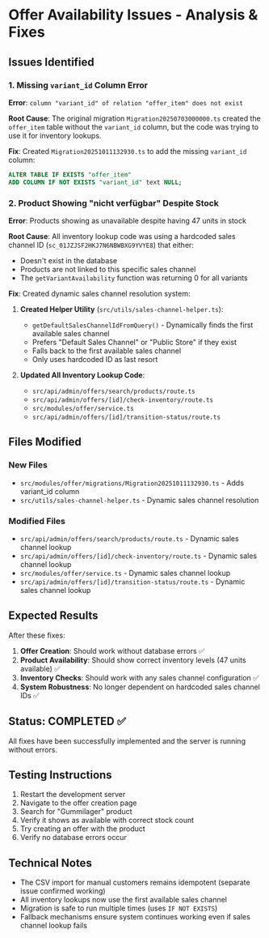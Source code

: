 # Offer Availability Issues - Analysis & Fixes

## Issues Identified

### 1. Missing `variant_id` Column Error

**Error**: `column "variant_id" of relation "offer_item" does not exist`

**Root Cause**: The original migration `Migration20250703000000.ts` created the `offer_item` table without the `variant_id` column, but the code was trying to use it for inventory lookups.

**Fix**: Created `Migration20251011132930.ts` to add the missing `variant_id` column:

```sql
ALTER TABLE IF EXISTS "offer_item"
ADD COLUMN IF NOT EXISTS "variant_id" text NULL;
```

### 2. Product Showing "nicht verfügbar" Despite Stock

**Error**: Products showing as unavailable despite having 47 units in stock

**Root Cause**: All inventory lookup code was using a hardcoded sales channel ID (`sc_01JZJSF2HKJ7N6NBWBXG9YVYE8`) that either:

- Doesn't exist in the database
- Products are not linked to this specific sales channel
- The `getVariantAvailability` function was returning 0 for all variants

**Fix**: Created dynamic sales channel resolution system:

1. **Created Helper Utility** (`src/utils/sales-channel-helper.ts`):

   - `getDefaultSalesChannelIdFromQuery()` - Dynamically finds the first available sales channel
   - Prefers "Default Sales Channel" or "Public Store" if they exist
   - Falls back to the first available sales channel
   - Only uses hardcoded ID as last resort

2. **Updated All Inventory Lookup Code**:
   - `src/api/admin/offers/search/products/route.ts`
   - `src/api/admin/offers/[id]/check-inventory/route.ts`
   - `src/modules/offer/service.ts`
   - `src/api/admin/offers/[id]/transition-status/route.ts`

## Files Modified

### New Files

- `src/modules/offer/migrations/Migration20251011132930.ts` - Adds variant_id column
- `src/utils/sales-channel-helper.ts` - Dynamic sales channel resolution

### Modified Files

- `src/api/admin/offers/search/products/route.ts` - Dynamic sales channel lookup
- `src/api/admin/offers/[id]/check-inventory/route.ts` - Dynamic sales channel lookup
- `src/modules/offer/service.ts` - Dynamic sales channel lookup
- `src/api/admin/offers/[id]/transition-status/route.ts` - Dynamic sales channel lookup

## Expected Results

After these fixes:

1. **Offer Creation**: Should work without database errors ✅
2. **Product Availability**: Should show correct inventory levels (47 units available) ✅
3. **Inventory Checks**: Should work with any sales channel configuration ✅
4. **System Robustness**: No longer dependent on hardcoded sales channel IDs ✅

## Status: COMPLETED ✅

All fixes have been successfully implemented and the server is running without errors.

## Testing Instructions

1. Restart the development server
2. Navigate to the offer creation page
3. Search for "Gummilager" product
4. Verify it shows as available with correct stock count
5. Try creating an offer with the product
6. Verify no database errors occur

## Technical Notes

- The CSV import for manual customers remains idempotent (separate issue confirmed working)
- All inventory lookups now use the first available sales channel
- Migration is safe to run multiple times (uses `IF NOT EXISTS`)
- Fallback mechanisms ensure system continues working even if sales channel lookup fails
